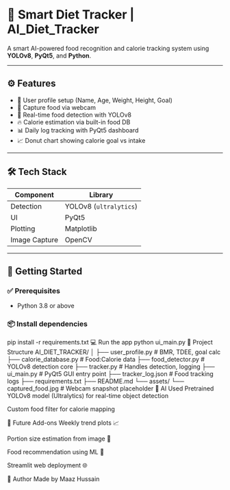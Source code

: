 # 🥗 Smart Diet Tracker | AI_Diet_Tracker

A smart AI-powered food recognition and calorie tracking system using **YOLOv8**, **PyQt5**, and **Python**.

---

## ⚙️ Features

- 👤 User profile setup (Name, Age, Weight, Height, Goal)
- 📸 Capture food via webcam
- 🧠 Real-time food detection with YOLOv8
- 🔥 Calorie estimation via built-in food DB
- 📊 Daily log tracking with PyQt5 dashboard
- 📈 Donut chart showing calorie goal vs intake

---

## 🛠️ Tech Stack

| Component       | Library           |
|----------------|-------------------|
| Detection       | YOLOv8 (`ultralytics`) |
| UI              | PyQt5             |
| Plotting        | Matplotlib        |
| Image Capture   | OpenCV            |

---

## 🚀 Getting Started

### ✅ Prerequisites

- Python 3.8 or above

### 📦 Install dependencies

pip install -r requirements.txt
💻 Run the app
python ui_main.py
📂 Project Structure
AI_DIET_TRACKER/
│
├── user_profile.py         # BMR, TDEE, goal calc
├── calorie_database.py     # Food:Calorie data
├── food_detector.py        # YOLOv8 detection core
├── tracker.py              # Handles detection, logging
├── ui_main.py              # PyQt5 GUI entry point
├── tracker_log.json        # Food tracking logs
├── requirements.txt
├── README.md
└── assets/
    └── captured_food.jpg   # Webcam snapshot placeholder
🤖 AI Used
Pretrained YOLOv8 model (Ultralytics) for real-time object detection

Custom food filter for calorie mapping

🧠 Future Add-ons
 Weekly trend plots 📈

 Portion size estimation from image 📏

 Food recommendation using ML 🔁

 Streamlit web deployment 🌐

👤 Author
Made by Maaz Hussain
